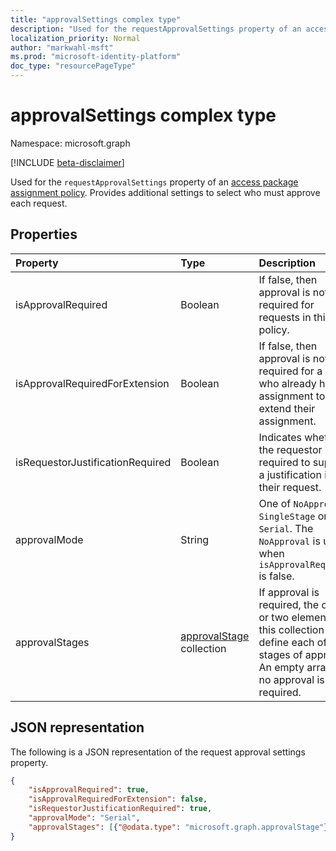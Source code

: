 ```yaml
---
title: "approvalSettings complex type"
description: "Used for the requestApprovalSettings property of an access package assignment policy. Provides additional settings to select who must approve each request."
localization_priority: Normal
author: "markwahl-msft"
ms.prod: "microsoft-identity-platform"
doc_type: "resourcePageType"
---
```


# approvalSettings complex type

Namespace: microsoft.graph

[!INCLUDE [beta-disclaimer](../../includes/beta-disclaimer.md)]

Used for the `requestApprovalSettings` property of an [access package assignment policy](accesspackageassignmentpolicy.md). Provides additional settings to select who must approve each request. 

## Properties

| Property                     | Type                      | Description |
| :--------------------------- | :------------------------ | :---------- |
| isApprovalRequired | Boolean | If false, then approval is not required for requests in this policy. |
| isApprovalRequiredForExtension | Boolean| If false, then approval is not required for a user who already has an assignment to extend their assignment. |
| isRequestorJustificationRequired | Boolean | Indicates whether the requestor is required to supply a justification in their request. |
| approvalMode| String | One of `NoApproval`, `SingleStage` or `Serial`. The `NoApproval` is used when `isApprovalRequired` is false. |
| approvalStages | [approvalStage](approvalstage.md) collection| If approval is required, the one or two elements of this collection define each of the stages of approval. An empty array if no approval is required.  |

## JSON representation

The following is a JSON representation of the request approval settings property.

<!-- {
  "blockType": "resource",
  "optionalProperties": [

  ],
  "@odata.type": "microsoft.graph.approvalSettings"
}-->

```json
{
    "isApprovalRequired": true,
    "isApprovalRequiredForExtension": false,
    "isRequestorJustificationRequired": true,
    "approvalMode": "Serial",
    "approvalStages": [{"@odata.type": "microsoft.graph.approvalStage"}]
}
```

<!-- uuid: 16cd6b66-4b1a-43a1-adaf-3a886856ed98
2019-02-04 14:57:30 UTC -->
<!-- {
  "type": "#page.annotation",
  "description": "approvalSettings complex type",
  "keywords": "",
  "section": "documentation",
  "tocPath": ""
}-->


